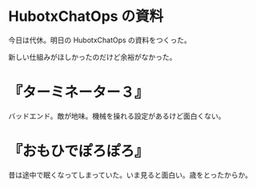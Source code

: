 # HubotxChatOps の資料

今日は代休。明日の HubotxChatOps の資料をつくった。

新しい仕組みがほしかったのだけど余裕がなかった。

# 『ターミネーター３』

バッドエンド。敵が地味。機械を操れる設定があるけど面白くない。

# 『おもひでぽろぽろ』

昔は途中で眠くなってしまっていた。いま見ると面白い。歳をとったからか。
